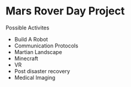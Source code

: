# Mars Rover Day Project

Possible Activites  
- Build A Robot  
- Communication Protocols  
- Martian Landscape  
- Minecraft  
- VR  
- Post disaster recovery  
- Medical Imaging  

